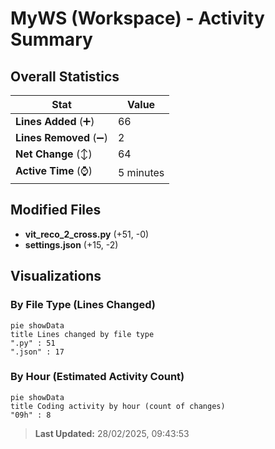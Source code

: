 # MyWS (Workspace) - Activity Summary 

## Overall Statistics

| Stat                   | Value                                                             |
| ---------------------- | ----------------------------------------------------------------- |
| **Lines Added** (➕)   | 66                                          |
| **Lines Removed** (➖) | 2                                        |
| **Net Change** (↕)    | 64                |
| **Active Time** (⌚)   | 5 minutes |


## Modified Files
- **vit_reco_2_cross.py** (+51, -0)
- **settings.json** (+15, -2)

## Visualizations

### By File Type (Lines Changed)

```mermaid
pie showData
title Lines changed by file type
".py" : 51
".json" : 17
```

### By Hour (Estimated Activity Count)

```mermaid
pie showData
title Coding activity by hour (count of changes)
"09h" : 8
```


> **Last Updated:** 28/02/2025, 09:43:53